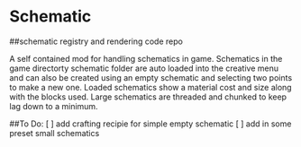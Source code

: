 # Schematic
##schematic registry and rendering code repo

A self contained mod for handling schematics in game. Schematics in the game directorty schematic folder are auto loaded into the creative menu and can also be created using an empty schematic and selecting two points to make a new one. Loaded schematics show a material cost and size along with the blocks used. Large schematics are threaded and chunked to keep lag down to a minimum.

##To Do:
[ ] add crafting recipie for simple empty schematic
[ ] add in some preset small schematics